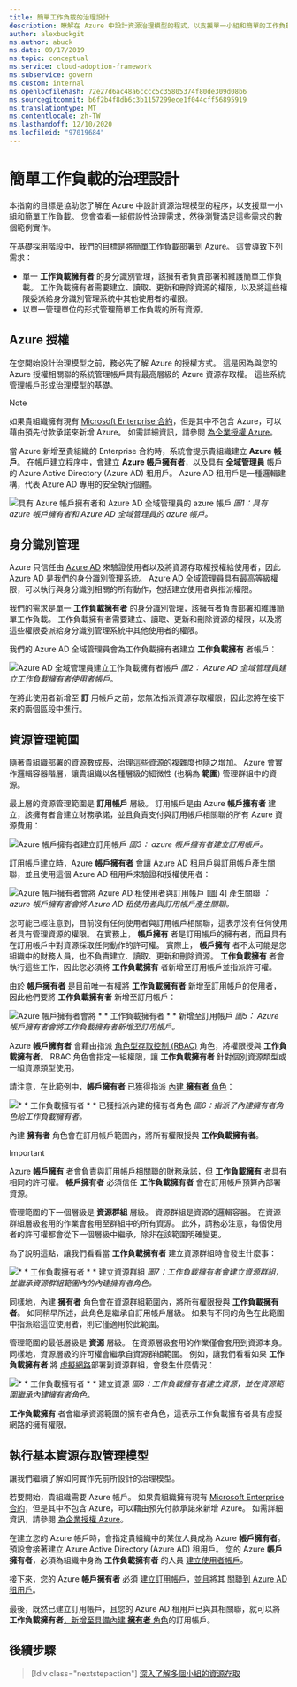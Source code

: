 ```yaml
---
title: 簡單工作負載的治理設計
description: 瞭解在 Azure 中設計資源治理模型的程式，以支援單一小組和簡單的工作負載。
author: alexbuckgit
ms.author: abuck
ms.date: 09/17/2019
ms.topic: conceptual
ms.service: cloud-adoption-framework
ms.subservice: govern
ms.custom: internal
ms.openlocfilehash: 72e27d6ac48a6cccc5c35805374f80de309d08b6
ms.sourcegitcommit: b6f2b4f8db6c3b1157299ece1f044cff56895919
ms.translationtype: MT
ms.contentlocale: zh-TW
ms.lasthandoff: 12/10/2020
ms.locfileid: "97019684"
---
```

# <a name="governance-design-for-a-simple-workload"></a>簡單工作負載的治理設計

本指南的目標是協助您了解在 Azure 中設計資源治理模型的程序，以支援單一小組和簡單工作負載。 您會查看一組假設性治理需求，然後瀏覽滿足這些需求的數個範例實作。

在基礎採用階段中，我們的目標是將簡單工作負載部署到 Azure。 這會導致下列需求：

- 單一 **工作負載擁有者** 的身分識別管理，該擁有者負責部署和維護簡單工作負載。 工作負載擁有者需要建立、讀取、更新和刪除資源的權限，以及將這些權限委派給身分識別管理系統中其他使用者的權限。
- 以單一管理單位的形式管理簡單工作負載的所有資源。

## <a name="azure-licensing"></a>Azure 授權

在您開始設計治理模型之前，務必先了解 Azure 的授權方式。 這是因為與您的 Azure 授權相關聯的系統管理帳戶具有最高層級的 Azure 資源存取權。 這些系統管理帳戶形成治理模型的基礎。

> [!NOTE]
> 如果貴組織擁有現有 [Microsoft Enterprise 合約](https://www.microsoft.com/licensing/licensing-programs/enterprise)，但是其中不包含 Azure，可以藉由預先付款承諾來新增 Azure。 如需詳細資訊，請參閱 [為企業授權 Azure](https://azure.microsoft.com/pricing/enterprise-agreement)。

當 Azure 新增至貴組織的 Enterprise 合約時，系統會提示貴組織建立 **Azure 帳戶**。 在帳戶建立程序中，會建立 **Azure 帳戶擁有者**，以及具有 **全域管理員** 帳戶的 Azure Active Directory (Azure AD) 租用戶。 Azure AD 租用戶是一種邏輯建構，代表 Azure AD 專用的安全執行個體。

![具有 Azure 帳戶擁有者和 Azure AD 全域管理員的 azure 帳戶 ](../../_images/govern/design/governance-3-0.png)
 *圖1：具有 azure 帳戶擁有者和 Azure AD 全域管理員的 azure 帳戶。*

## <a name="identity-management"></a>身分識別管理

Azure 只信任由 [Azure AD](/azure/active-directory) 來驗證使用者以及將資源存取權授權給使用者，因此 Azure AD 是我們的身分識別管理系統。 Azure AD 全域管理員具有最高等級權限，可以執行與身分識別相關的所有動作，包括建立使用者與指派權限。

我們的需求是單一 **工作負載擁有者** 的身分識別管理，該擁有者負責部署和維護簡單工作負載。 工作負載擁有者需要建立、讀取、更新和刪除資源的權限，以及將這些權限委派給身分識別管理系統中其他使用者的權限。

我們的 Azure AD 全域管理員會為工作負載擁有者建立 **工作負載擁有** 者帳戶：

![Azure AD 全域管理員建立工作負載擁有者帳戶 ](../../_images/govern/design/governance-1-2.png)
 *圖2： Azure AD 全域管理員建立工作負載擁有者使用者帳戶。*

在將此使用者新增至 **訂** 用帳戶之前，您無法指派資源存取權限，因此您將在接下來的兩個區段中進行。

## <a name="resource-management-scope"></a>資源管理範圍

隨著貴組織部署的資源數成長，治理這些資源的複雜度也隨之增加。 Azure 會實作邏輯容器階層，讓貴組織以各種層級的細微性 (也稱為 **範圍**) 管理群組中的資源。

最上層的資源管理範圍是 **訂用帳戶** 層級。 訂用帳戶是由 Azure **帳戶擁有者** 建立，該擁有者會建立財務承諾，並且負責支付與訂用帳戶相關聯的所有 Azure 資源費用：

![Azure 帳戶擁有者建立訂用帳戶 ](../../_images/govern/design/governance-1-3.png)
 *圖3： azure 帳戶擁有者建立訂用帳戶。*

訂用帳戶建立時，Azure **帳戶擁有者** 會讓 Azure AD 租用戶與訂用帳戶產生關聯，並且使用這個 Azure AD 租用戶來驗證和授權使用者：

![Azure 帳戶擁有者會將 Azure AD 租使用者與訂用帳戶 [圖 4] 產生關聯 ](../../_images/govern/design/governance-1-4.png)
 *： azure 帳戶擁有者會將 Azure AD 租使用者與訂用帳戶產生關聯。*

您可能已經注意到，目前沒有任何使用者與訂用帳戶相關聯，這表示沒有任何使用者具有管理資源的權限。 在實務上， **帳戶擁有** 者是訂用帳戶的擁有者，而且具有在訂用帳戶中對資源採取任何動作的許可權。 實際上， **帳戶擁有** 者不太可能是您組織中的財務人員，也不負責建立、讀取、更新和刪除資源。 **工作負載擁有** 者會執行這些工作，因此您必須將 **工作負載擁有** 者新增至訂用帳戶並指派許可權。

由於 **帳戶擁有者** 是目前唯一有權將 **工作負載擁有者** 新增至訂用帳戶的使用者，因此他們要將 **工作負載擁有者** 新增至訂用帳戶：

![Azure 帳戶擁有者會將 * * 工作負載擁有者 * * 新增至訂用帳戶 ](../../_images/govern/design/governance-1-5.png)
 *圖5： Azure 帳戶擁有者會將工作負載擁有者新增至訂用帳戶。*

Azure **帳戶擁有者** 會藉由指派 [角色型存取控制 (RBAC)](/azure/role-based-access-control) 角色，將權限授與 **工作負載擁有者**。 RBAC 角色會指定一組權限，讓 **工作負載擁有者** 針對個別資源類型或一組資源類型使用。

請注意，在此範例中，**帳戶擁有者** 已獲得指派 [內建 **擁有者** 角色](/azure/role-based-access-control/built-in-roles#owner)：

![* * 工作負載擁有者 * * 已獲指派內建的擁有者角色 ](../../_images/govern/design/governance-1-6.png)
 *圖6：指派了內建擁有者角色給工作負載擁有者。*

內建 **擁有者** 角色會在訂用帳戶範圍內，將所有權限授與 **工作負載擁有者**。

> [!IMPORTANT]
> Azure **帳戶擁有** 者會負責與訂用帳戶相關聯的財務承諾，但 **工作負載擁有** 者具有相同的許可權。 **帳戶擁有者** 必須信任 **工作負載擁有者** 會在訂用帳戶預算內部署資源。

管理範圍的下一個層級是 **資源群組** 層級。 資源群組是資源的邏輯容器。 在資源群組層級套用的作業會套用至群組中的所有資源。 此外，請務必注意，每個使用者的許可權都會從下一個層級中繼承，除非在該範圍明確變更。

為了說明這點，讓我們看看當 **工作負載擁有者** 建立資源群組時會發生什麼事：

![* * 工作負載擁有者 * * 建立資源群組 ](../../_images/govern/design/governance-1-7.png)
 *圖7：工作負載擁有者會建立資源群組，並繼承資源群組範圍內的內建擁有者角色。*

同樣地，內建 **擁有者** 角色會在資源群組範圍內，將所有權限授與 **工作負載擁有者**。 如同稍早所述，此角色是繼承自訂用帳戶層級。 如果有不同的角色在此範圍中指派給這位使用者，則它僅適用於此範圍。

管理範圍的最低層級是 **資源** 層級。 在資源層級套用的作業僅會套用到資源本身。 同樣地，資源層級的許可權會繼承自資源群組範圍。 例如，讓我們看看如果 **工作負載擁有者** 將 [虛擬網路](/azure/virtual-network/virtual-networks-overview)部署到資源群組，會發生什麼情況：

![* * 工作負載擁有者 * * 建立資源 ](../../_images/govern/design/governance-1-8.png)
 *圖8：工作負載擁有者建立資源，並在資源範圍繼承內建擁有者角色。*

**工作負載擁有** 者會繼承資源範圍的擁有者角色，這表示工作負載擁有者具有虛擬網路的擁有權限。

## <a name="implement-the-basic-resource-access-management-model"></a>執行基本資源存取管理模型

讓我們繼續了解如何實作先前所設計的治理模型。

若要開始，貴組織需要 Azure 帳戶。 如果貴組織擁有現有 [Microsoft Enterprise 合約](https://www.microsoft.com/licensing/licensing-programs/enterprise)，但是其中不包含 Azure，可以藉由預先付款承諾來新增 Azure。 如需詳細資訊，請參閱 [為企業授權 Azure](https://azure.microsoft.com/pricing/enterprise-agreement)。

在建立您的 Azure 帳戶時，會指定貴組織中的某位人員成為 Azure **帳戶擁有者**。 預設會接著建立 Azure Active Directory (Azure AD) 租用戶。 您的 Azure **帳戶擁有者**，必須為組織中身為 **工作負載擁有者** 的人員 [建立使用者帳戶](/azure/active-directory/add-users-azure-active-directory)。

接下來，您的 Azure **帳戶擁有者** 必須 [建立訂用帳戶](/partner-center/create-a-new-subscription)，並且將其 [關聯到 Azure AD 租用戶](/azure/active-directory/fundamentals/active-directory-how-subscriptions-associated-directory)。

最後，既然已建立訂用帳戶，且您的 Azure AD 租用戶已與其相關聯，就可以將 **工作負載擁有者**[，新增至具備內建 **擁有者** 角色](/azure/billing/billing-add-change-azure-subscription-administrator#to-assign-a-user-as-an-administrator)的訂用帳戶。

## <a name="next-steps"></a>後續步驟

> [!div class="nextstepaction"]
> [深入了解多個小組的資源存取](./governance-multiple-teams.md)
